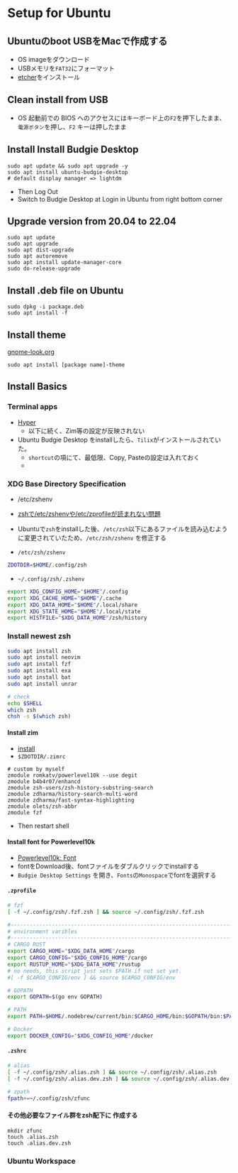 # Setup for Ubuntu

## Ubuntuのboot USBをMacで作成する
- OS imageをダウンロード
- USBメモリを`FAT32`にフォーマット
- [etcher](https://www.balena.io/etcher/)をインストール

## Clean install from USB
- OS 起動前での BIOS へのアクセスにはキーボード上の`F2`を押下したまま、`電源ボタン`を押し、`F2` キーは押したまま


## Install Install Budgie Desktop 
```
sudo apt update && sudo apt upgrade -y
sudo apt install ubuntu-budgie-desktop
# default display manager => lightdm
```
- Then Log Out 
- Switch to Budgie Desktop at Login in Ubuntu from right bottom corner

## Upgrade version from 20.04 to 22.04
```
sudo apt update 
sudo apt upgrade
sudo apt dist-upgrade
sudo apt autoremove
sudo apt install update-manager-core
sudo do-release-upgrade 
```

## Install .deb file on Ubuntu
```
sudo dpkg -i package.deb
sudo apt install -f
```

## Install theme
[gnome-look.org](https://www.gnome-look.org/browse?cat=135&ord=rating)

```
sudo apt install [package name]-theme
```

## Install Basics
### Terminal apps
- [Hyper](https://hyper.is/#installation)
  - 以下に続く、Zim等の設定が反映されない
- Ubuntu Budgie Desktop をinstallしたら、`Tilix`がインストールされていた。
  - `shortcut`の項にて、最低限、Copy, Pasteの設定は入れておく
  - 
### XDG Base Directory Specification
- /etc/zshenv

- [zshで/etc/zshenvや/etc/zprofileが読まれない問題](https://zenn.dev/ota42y/articles/41c40ddef10a59)
- Ubuntuで`zsh`をinstallした後、`/etc/zsh`以下にあるファイルを読み込むように変更されていたため、`/etc/zsh/zshenv` を修正する
- `/etc/zsh/zshenv`
```bash
ZDOTDIR=$HOME/.config/zsh
```

- `~/.config/zsh/.zshenv`

```bash
export XDG_CONFIG_HOME="$HOME"/.config
export XDG_CACHE_HOME="$HOME"/.cache
export XDG_DATA_HOME="$HOME"/.local/share
export XDG_STATE_HOME="$HOME"/.local/state
export HISTFILE="$XDG_DATA_HOME"/zsh/history
```

### Install newest zsh

```bash
sudo apt install zsh
sudo apt install neovim
sudo apt install fzf
sudo apt install exa
sudo apt install bat
sudo apt install unrar

# check
echo $SHELL
which zsh
chsh -s $(which zsh)
```

#### Install zim
- [install](https://zimfw.sh/docs/install/)
- `$ZDOTDIR/.zimrc`
```
# custom by myself
zmodule romkatv/powerlevel10k --use degit
zmodule b4b4r07/enhancd
zmodule zsh-users/zsh-history-substring-search
zmodule zdharma/history-search-multi-word
zmodule zdharma/fast-syntax-highlighting
zmodule olets/zsh-abbr
zmodule fzf
```
- Then restart shell

#### Install font for Powerlevel10k
- [Powerlevel10k: Font](https://github.com/romkatv/powerlevel10k/blob/master/font.md)
- fontをDownload後、fontファイルをダブルクリックでinstallする
- `Budgie Desktop Settings` を開き、`Fonts`の`Monospace`でfontを選択する


#### `.zprofile`
```bash
# fzf
[ -f ~/.config/zsh/.fzf.zsh ] && source ~/.config/zsh/.fzf.zsh

#------------------------------------------------------------------------------
# environment varibles
#------------------------------------------------------------------------------
# CARGO RUST
export CARGO_HOME="$XDG_DATA_HOME"/cargo
export CARGO_CONFIG="$XDG_CONFIG_HOME"/cargo
export RUSTUP_HOME="$XDG_DATA_HOME"/rustup
# no needs, this script just sets $PATH if not set yet.
#[ -f $CARGO_CONFIG/env ] && source $CARGO_CONFIG/env

# GOPATH
export GOPATH=$(go env GOPATH)

# PATH
export PATH=$HOME/.nodebrew/current/bin:$CARGO_HOME/bin:$GOPATH/bin:$PATH

# Docker
export DOCKER_CONFIG="$XDG_CONFIG_HOME"/docker
```


#### `.zshrc`
```bash
# alias
[ -f ~/.config/zsh/.alias.zsh ] && source ~/.config/zsh/.alias.zsh
[ -f ~/.config/zsh/.alias.dev.zsh ] && source ~/.config/zsh/.alias.dev.zsh

# zpath
fpath+=~/.config/zsh/zfunc
```

#### その他必要なファイル群をzsh配下に 作成する
```
mkdir zfunc
touch .alias.zsh
touch .alias.dev.zsh
```

### Ubuntu Workspace



